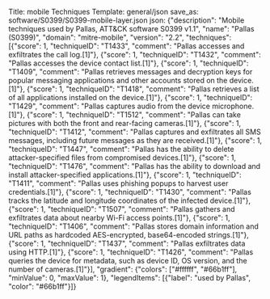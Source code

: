 Title: mobile Techniques
Template: general/json
save_as: software/S0399/S0399-mobile-layer.json
json: {"description": "Mobile techniques used by Pallas, ATT&CK software S0399 v1.1", "name": "Pallas (S0399)", "domain": "mitre-mobile", "version": "2.2", "techniques": [{"score": 1, "techniqueID": "T1433", "comment": "Pallas accesses and exfiltrates the call log.[1]"}, {"score": 1, "techniqueID": "T1432", "comment": "Pallas accesses the device contact list.[1]"}, {"score": 1, "techniqueID": "T1409", "comment": "Pallas retrieves messages and decryption keys for popular messaging applications and other accounts stored on the device.[1]"}, {"score": 1, "techniqueID": "T1418", "comment": "Pallas retrieves a list of all applications installed on the device.[1]"}, {"score": 1, "techniqueID": "T1429", "comment": "Pallas captures audio from the device microphone.[1]"}, {"score": 1, "techniqueID": "T1512", "comment": "Pallas can take pictures with both the front and rear-facing cameras.[1]"}, {"score": 1, "techniqueID": "T1412", "comment": "Pallas captures and exfiltrates all SMS messages, including future messages as they are received.[1]"}, {"score": 1, "techniqueID": "T1447", "comment": "Pallas has the ability to delete attacker-specified files from compromised devices.[1]"}, {"score": 1, "techniqueID": "T1476", "comment": "Pallas has the ability to download and install attacker-specified applications.[1]"}, {"score": 1, "techniqueID": "T1411", "comment": "Pallas uses phishing popups to harvest user credentials.[1]"}, {"score": 1, "techniqueID": "T1430", "comment": "Pallas tracks the latitude and longitude coordinates of the infected device.[1]"}, {"score": 1, "techniqueID": "T1507", "comment": "Pallas gathers and exfiltrates data about nearby Wi-Fi access points.[1]"}, {"score": 1, "techniqueID": "T1406", "comment": "Pallas stores domain information and URL paths as hardcoded AES-encrypted, base64-encoded strings.[1]"}, {"score": 1, "techniqueID": "T1437", "comment": "Pallas exfiltrates data using HTTP.[1]"}, {"score": 1, "techniqueID": "T1426", "comment": "Pallas queries the device for metadata, such as device ID, OS version, and the number of cameras.[1]"}], "gradient": {"colors": ["#ffffff", "#66b1ff"], "minValue": 0, "maxValue": 1}, "legendItems": [{"label": "used by Pallas", "color": "#66b1ff"}]}